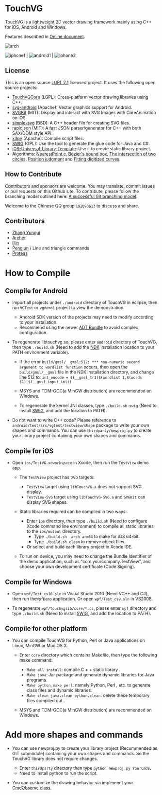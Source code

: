 # TouchVG

TouchVG is a lightweight 2D vector drawing framework mainly using C++ for iOS, Android and Windows.

Features described in [Online document](http://touchvg.github.io).

![arch](http://touchvg.github.io/images/arch.svg)

![iphone1](/doc/images/iphone1.png) | ![android1](/doc/images/android1.png) | ![iphone2](/doc/images/iphone2.png)

## License

This is an open source [LGPL 2.1](LICENSE.md) licensed project. It uses the following open source projects:

- [TouchVGCore](https://github.com/touchvg/TouchVGCore) (LGPL): Cross-platform vector drawing libraries using C++.
- [svg-android](https://github.com/japgolly/svg-android) (Apache): Vector graphics support for Android.
- [SVGKit](https://github.com/SVGKit/SVGKit) (MIT): Display and interact with SVG Images with CoreAnimation on iOS.
- [simple-svg](http://code.google.com/p/simple-svg) (BSD): A C++ header file for creating SVG files.
- [rapidjson](https://github.com/Kanma/rapidjson) (MIT): A fast JSON parser/generator for C++ with both SAX/DOM style API.
- [x3py](https://github.com/rhcad/x3py) (Apache): Compile script files.
- [SWIG](https://github.com/swig/swig) (GPL): Use the tool to generate the glue code for Java and C#.
- [iOS-Universal-Library-Template](https://github.com/michaeltyson/iOS-Universal-Library-Template): Use it to create static library project.
- Algorithms: [NearestPoint.c](http://tog.acm.org/resources/GraphicsGems/gems/NearestPoint.c), 
[Bezier's bound box](http://processingjs.nihongoresources.com/bezierinfo/#bounds), 
[The intersection of two circles](http://blog.csdn.net/cyg0810/article/details/7765894), 
[Position judgment](http://orion.math.iastate.edu/burkardt/c_src/orourke/tri.c)
 and [Fitting digitized curves](https://github.com/erich666/GraphicsGems/blob/master/gems/FitCurves.c).

## How to Contribute

Contributors and sponsors are welcome. You may translate, commit issues or pull requests on this Github site.
To contribute, please follow the branching model outlined here: [A successful Git branching model](http://nvie.com/posts/a-successful-git-branching-model/).

Welcome to the Chinese QQ group `192093613` to discuss and share.

## Contributors

- [Zhang Yungui](https://github.com/rhcad)
- [Archer](https://github.com/a7ch3r)
- [ljlin](https://github.com/ljlin)
- [Pengjun](https://github.com/pengjun) / Line and triangle commands
- [Proteas](https://github.com/proteas)

# How to Compile

## Compile for Android

- Import all projects under `./android` directory of TouchVG in eclipse, then run `VGTest` or `vgdemo1` project to view the demonstration.

  - Android SDK version of the projects may need to modify according to your installation.
  - Recommend using the newer [ADT Bundle](http://developer.android.com/sdk/index.html) to avoid complex configuration.

-  To regenerate libtouchvg.so, please enter `android` directory of TouchVG, then type `./build.sh`
(Need to add the [NDK](http://developer.android.com/tools/sdk/ndk/index.html) installation location to your PATH environment variable).

   - If the error `build/gmsl/__gmsl:512: *** non-numeric second argument to wordlist function` occurs, then open the `build/gmsl/__gmsl` file in the NDK installation directory, and change line 512 to:
     `int_encode = $(__gmsl_tr1)$(wordlist 1,$(words $1),$(__gmsl_input_int))`

   - MSYS and TDM-GCC(a MinGW distribution) are recommended on Windows.

   - To regenerate the kernel JNI classes, type `./build.sh-swig`
(Need to install [SWIG](http://sourceforge.net/projects/swig/files/), and add the location to PATH).

- Do not want to write C++ code? Please reference to `android/test/src/vgtest/testview/shape` package to write your own shapes and commands. You can use `thirdparty/newproj.py` to create your library project containing your own shapes and commands.

## Compile for iOS

-  Open `ios/TestVG.xcworkspace` in Xcode, then run the `TestView` demo app.

   - The `TestView` project has two targets:
   
     - `TestView` target using `libTouchVG.a` does not support SVG display.
     - `TestView-SVG` target using `libTouchVG-SVG.a` and `SVGKit` can display SVG shapes.

   - Static libraries required can be compiled in two ways:
   
        - Enter `ios` directory, then type `./build.sh` (Need to configure Xcode command line environment) to compile all static libraries to the `ios/output` directory.
          - Type `./build.sh -arch arm64` to make for iOS 64-bit.
          - Type `./build.sh clean` to remove object files.
        - Or select and build each library project in Xcode IDE.

   - To run on device, you may need to change the Bundle Identifier of the demo application, such as "com.yourcompany.TestView", and choose your own development certificate (Code Signing).

## Compile for Windows

- Open `wpf/Test_cs10.sln` in Visual Studio 2010 (Need VC++ and C#), then run the`WpfDemo` application. Or open `wpf/Test_cs9.sln` in VS2008.

- To regenerate `wpf/touchvglib/core/*.cs`, please enter `wpf` directory and type `./build.sh`
(Need to install [SWIG](http://sourceforge.net/projects/swig/files/), and add the location to PATH).

## Compile for other platform

- You can compile TouchVG for Python, Perl or Java applications on Linux, MinGW or Mac OS X.

  - Enter `core` directory which contains Makefile, then type the following make command:

     - `Make all install`: compile C + + static library .
     - `Make java`: Jar package and generate dynamic libraries for Java programs.
     - `Make python`, `make perl`: namely Python, Perl , etc. to generate class files and dynamic libraries.
     - `Make clean java.clean python.clean`: delete these temporary files compiled out .

   - MSYS and TDM-GCC(a MinGW distribution) are recommended on Windows.
 
# Add more shapes and commands

- You can use newproj.py to create your library project (Recommended as GIT submodule) containing your own shapes and commands. So the TouchVG library does not require changes.
  -  Enter `thirdparty` directory then type `python newproj.py YourCmds`.
  - Need to install python to run the script.
 
- You can customize the drawing behavior via implement your [CmdObserve class](thirdparty/DemoCmds/core/cmds/cmds.cpp).
